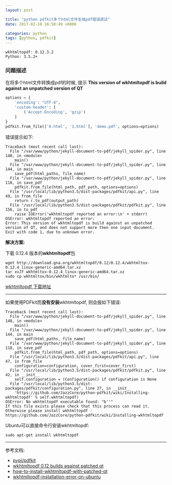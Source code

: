 ```yaml
---
layout: post

title: "python pdfkit多个html文件生成pdf错误调试"
date: 2017-02-18 16:50:49 +0800

categories: python
tags: [python, pdfkit]
---
```

```
wkhtmltopdf: 0.12.3.2
Python: 3.5.2+
```

### 问题描述 ###

在将多个html文件转换成pdf的时候, 提示 **This version of wkhtmltopdf is build against an unpatched version of QT**

```python
options = {
    'encoding': "UTF-8",
    'custom-header': [
        ('Accept-Encoding', 'gzip')
    ]
}
pdfkit.from_file(['0.html', '1.html'], 'demo.pdf', options=options)
```

错误提示如下:

```
Traceback (most recent call last):
  File "/var/www/python/jekyll-document-to-pdf/jekyll_spider.py", line 148, in <module>
    main()
  File "/var/www/python/jekyll-document-to-pdf/jekyll_spider.py", line 144, in main
    save_pdf(html_paths, file_name)
  File "/var/www/python/jekyll-document-to-pdf/jekyll_spider.py", line 118, in save_pdf
    pdfkit.from_file(html_path, pdf_path, options=options)
  File "/usr/local/lib/python3.5/dist-packages/pdfkit/api.py", line 49, in from_file
    return r.to_pdf(output_path)
  File "/usr/local/lib/python3.5/dist-packages/pdfkit/pdfkit.py", line 156, in to_pdf
    raise IOError('wkhtmltopdf reported an error:\n' + stderr)
OSError: wkhtmltopdf reported an error:
Error: This version of wkhtmltopdf is build against an unpatched version of QT, and does not support more then one input document.
Exit with code 1, due to unknown error.
```

**解决方案:**

下载 0.12.4 版本的**wkhtmltopdf**包

```shell
wget http://download.gna.org/wkhtmltopdf/0.12/0.12.4/wkhtmltox-0.12.4_linux-generic-amd64.tar.xz
tar xvJf wkhtmltox-0.12.4_linux-generic-amd64.tar.xz
sudo cp wkhtmltox/bin/wkhtmlto* /usr/bin/
```
[wkhtmltopdf 下载地址](http://wkhtmltopdf.org/downloads.html)


---

如果使用PDFkit而**没有安装**wkhtmltopdf, 则会报如下错误:

```
Traceback (most recent call last):
  File "/var/www/python/jekyll-document-to-pdf/jekyll_spider.py", line 148, in <module>
    main()
  File "/var/www/python/jekyll-document-to-pdf/jekyll_spider.py", line 144, in main
    save_pdf(html_paths, file_name)
  File "/var/www/python/jekyll-document-to-pdf/jekyll_spider.py", line 118, in save_pdf
    pdfkit.from_file(html_path, pdf_path, options=options)
  File "/usr/local/lib/python3.5/dist-packages/pdfkit/api.py", line 47, in from_file
    configuration=configuration, cover_first=cover_first)
  File "/usr/local/lib/python3.5/dist-packages/pdfkit/pdfkit.py", line 42, in __init__
    self.configuration = (Configuration() if configuration is None
  File "/usr/local/lib/python3.5/dist-packages/pdfkit/configuration.py", line 27, in __init__
    'https://github.com/JazzCore/python-pdfkit/wiki/Installing-wkhtmltopdf' % self.wkhtmltopdf)
OSError: No wkhtmltopdf executable found: "b''"
If this file exists please check that this process can read it. Otherwise please install wkhtmltopdf - https://github.com/JazzCore/python-pdfkit/wiki/Installing-wkhtmltopdf
```

Ubuntu可以直接命令行安装wkhtmltopdf:

```shell
sudo apt-get install wkhtmltopdf
```

---
参考文档:
 - [pypi/pdfkit](https://pypi.python.org/pypi/pdfkit)
 - [wkhtmltopdf 0.12 builds against patched qt](https://github.com/wkhtmltopdf/wkhtmltopdf/issues/1556)
 - [how-to-install-wkhtmltopdf-with-patched-qt](http://stackoverflow.com/questions/34479040/how-to-install-wkhtmltopdf-with-patched-qt)
 - [wkhtmltopdf-installation-error-on-ubuntu](http://stackoverflow.com/questions/18758589/wkhtmltopdf-installation-error-on-ubuntu)
